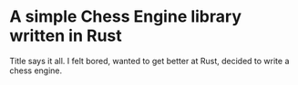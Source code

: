 # A simple Chess Engine library written in Rust

Title says it all.
I felt bored, wanted to get better at Rust, decided to write a chess engine.
